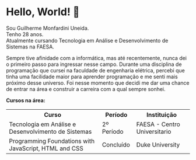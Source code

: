 <h1>Hello, World! 👋</h1>

Sou Guilherme Monfardini Uneida.<br>
Tenho 28 anos. <br>
Atualmente cursando Tecnologia em Análise e Desenvolvimento de Sistemas na FAESA.
<p>
Sempre tive afinidade com a informática,
mas até recentemente, nunca dei o primeiro passo para ingressar nesse campo. 
Durante uma disciplina de programação que cursei na faculdade de engenharia elétrica, 
percebi que tinha uma facilidade maior para aprender programação e me senti mais próximo desse universo. 
Foi nesse momento que decidi me dar uma chance de entrar na área e construir a carreira com a qual sempre sonhei.
</p>
<p>
  <strong>Cursos na área:</strong>
  <br>
  <table>
    <tr>
      <th>Curso</th>
      <th>Período</th>
      <th>Instituição</th>
    </tr>
    <tr>
      <td>Tecnologia em Análise e Desenvolvimento de Sistemas</td>
      <td>2º Período</td>
      <td>FAESA - Centro Universitario</td>
    </tr>
    <tr>
      <td>Programming Foundations with JavaScript, HTML and CSS</td>
      <td>Concluído</td>
      <td>Duke University</td>
    </tr>
  </table>
</p>
